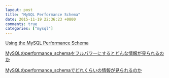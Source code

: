```yaml
---
layout: post
title: "MySQL Performance Schema"
date: 2015-11-19 22:36:23 +0800
comments: true
categories: ["mysql"]
---
```


<!-- more -->

[Using the MySQL Performance Schema]

[MySQLのperformance_schemaをフルパワーにするとどんな情報が見られるのか]

[MySQLのperformance_schemaでどれくらいの情報が見られるのか]

[Using the MySQL Performance Schema]:https://dev.mysql.com/doc/mysql-monitor/3.0/en/mem-qanal-using-performance-schema.html

[MySQLのperformance_schemaをフルパワーにするとどんな情報が見られるのか]:http://yoku0825.blogspot.jp/2015/03/mysqlperformanceschema_31.html

[MySQLのperformance_schemaでどれくらいの情報が見られるのか]:http://yoku0825.blogspot.jp/2015/03/mysqlperformanceschema.html